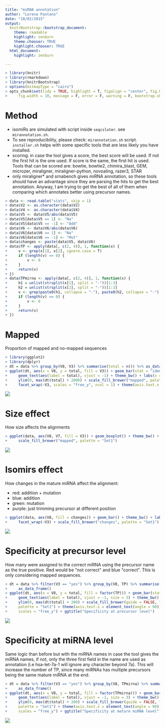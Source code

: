 ```yaml
---
title: "miRNA annotation"
author: "Lorena Pantano"
date: "10/02/2015"
output:
  knitrBootstrap::bootstrap_document:
    theme: readable
    highlight: zenburn
    theme.chooser: TRUE
    highlight.chooser: TRUE
  html_document:
    highlight: zenburn

---
```



```r
> library(knitr)
> library(rmarkdown)
> library(knitrBootstrap)
> options(bitmapType = "cairo")
> opts_chunk$set(tidy = TRUE, highlight = T, figalign = "center", fig.height = 6, 
+     fig.width = 10, message = F, error = F, warning = F, bootstrap.show.code = FALSE)
```

# Method
 * isomiRs are simulated with script inside `seqcsluter`. see `mirannotation.sh`.
 * To see reproducibility, please check: `mirannotation.sh` script. `installer.sh` helps with some specific tools that are less likely you have installed.
 * scoring: in case the tool gives a score, the best score will be used. If not the first hit is the one used. If score is the same, the first hit is used. Tools that can be scored are: bowtie, bowtie2, chimira_blast, GEM, microzer, miraligner, miraligner-python, novoaling, razer3, STAR
 * only miraligner* and srnabench gives miRNA annotation, so these tools should have an advantage since they are parsing the hits to get the best annotation. Anyway, I am trying to get the best of all of them when comparing which annotates better using precursor names.
 

```r
> data <- read.table("stats", skip = 1)
> data$V2 <- as.character(data$V2)
> data$V4 <- as.character(data$V4)
> data$V5 <- data$V5/abs(data$V5)
> data$V5[data$V5 == 1] <- "Na"
> data$V5[data$V5 == -1] <- "Add"
> data$V6 <- data$V6/abs(data$V6)
> data$V6[data$V6 == 1] <- "Na"
> data$V6[data$V6 == -1] <- "Mut"
> data$changes <- paste(data$V5, data$V6)
> data$TP <- apply(data[, c(2, 4)], 1, function(x) {
+     v <- grep(x[1], x[2], ignore.case = T)
+     if (length(v) == 0) {
+         v <- 0
+     }
+     return(v)
+ })
> data$TPmirna <- apply(data[, c(2, 4)], 1, function(x) {
+     h1 = unlist(strsplit(x[1], split = "-"))[1:3]
+     h2 = unlist(strsplit(x[2], split = "-"))[1:3]
+     v <- grep(paste0(h1, collapse = "-"), paste0(h2, collapse = "-"), ignore.case = T)
+     if (length(v) == 0) {
+         v <- 0
+     }
+     return(v)
+ })
```

# Mapped
Proportion of mapped and no-mapped sequences

```r
> library(ggplot2)
> library(dplyr)
> dt = data %>% group_by(V8, V3) %>% summarise(total = n()) %>% as_data_frame()
> ggplot(dt, aes(x = V8, y = total, fill = V3)) + geom_bar(stat = "identity") + 
+     geom_text(aes(label = total), vjust = -1) + theme_bw() + labs(x = "") + 
+     ylim(0, max(dt$total) + 2000) + scale_fill_brewer("mapped", palette = "Set1") + 
+     facet_wrap(~V3, scales = "free_y", ncol = 1) + theme(axis.text.x = element_text(angle = 90))
```

![](figure/mapped-mir-1.png) 


# Size effect
How size affects the alignments

```r
> ggplot(data, aes(V8, V7, fill = V3)) + geom_boxplot() + theme_bw() + labs(x = "") + 
+     scale_fill_brewer("mapped", palette = "Set1")
```

![](figure/size-mir-1.png) 

# Isomirs effect
How changes in the mature miRNA affect the alignment:

* red: addition + mutation
* blue: addition
* green: mutation
* purple: just trimming precursor at different position


```r
> ggplot(data, aes(V8, fill = changes)) + geom_bar() + theme_bw() + labs(x = "") + 
+     facet_wrap(~V3) + scale_fill_brewer("changes", palette = "Set1") + theme(axis.text.x = element_text(angle = 90))
```

![](figure/iso-mir-1.png) 


# Specificity at precursor level
How many were assigned to the correct miRNA using the precursor name as the true positive.
Red would be "not correct" and blue "correct". This is only considering mapped sequences.

```r
> dt = data %>% filter(V3 == "yes") %>% group_by(V8, TP) %>% summarise(total = n()) %>% 
+     as_data_frame()
> ggplot(dt, aes(x = V8, y = total, fill = factor(TP))) + geom_bar(stat = "identity") + 
+     geom_text(aes(label = total), vjust = -1, size = 3) + theme_bw() + labs(x = "") + 
+     ylim(0, max(dt$total) + 200) + scale_fill_brewer(guide = FALSE, "correct", 
+     palette = "Set1") + theme(axis.text.x = element_text(angle = 90)) + facet_wrap(~TP, 
+     scales = "free_y") + ggtitle("Specificity at precursor level")
```

![](figure/sp-precursor-1.png) 


# Specificity at miRNA level
Same logic than before but with the miRNA names in case the tool gives the miRNA names, if not, only the three first field in the name are used as annotation (i.e hsa-let-7a-1 will ignore any character beyond 7a). This will increase the number of TP, since many miRNAs has multiple precursors being the same mature miRNA at the end.

```r
> dt = data %>% filter(V3 == "yes") %>% group_by(V8, TPmirna) %>% summarise(total = n()) %>% 
+     as_data_frame()
> ggplot(dt, aes(x = V8, y = total, fill = factor(TPmirna))) + geom_bar(stat = "identity") + 
+     geom_text(aes(label = total), vjust = -1, size = 3) + theme_bw() + labs(x = "") + 
+     ylim(0, max(dt$total) + 200) + scale_fill_brewer(guide = FALSE, "correct", 
+     palette = "Set1") + theme(axis.text.x = element_text(angle = 90)) + facet_wrap(~TPmirna, 
+     scales = "free_y") + ggtitle("Specificity at mature miRNA level")
```

![](figure/sp-mir-1.png) 

